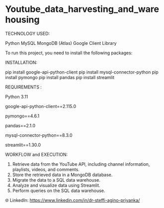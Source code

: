 # Youtube_data_harvesting_and_warehousing


TECHNOLOGY USED:

Python
MySQL
MongoDB (Atlas)
Google Client Library


To run this project, you need to install the following packages:

INSTALLATION:

pip install google-api-python-client
pip install mysql-connector-python
pip install pymongo
pip install pandas
pip install streamlit

REQUIREMENTS :

Python 3.11

google-api-python-client==2.115.0

pymongo==4.6.1

pandas==2.1.0

mysql-connector-python==8.3.0

streamlit==1.30.0


WORKFLOW and EXECUTION:

1. Retrieve data from the YouTube API, including channel information, playlists, videos, and comments.
2. Store the retrieved data in a MongoDB database.
3. Migrate the data to a SQL data warehouse.
4. Analyze and visualize data using Streamlit.
5. Perform queries on the SQL data warehouse.

🌐 LinkedIn: https://www.linkedin.com/in/dr-steffi-agino-priyanka/


